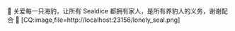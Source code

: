 📢 关爱每一只海豹，让所有 Sealdice 都拥有家人，是所有养豹人的义务，谢谢配合 🫡
[CQ:image,file=http://localhost:23156/lonely_seal.png]